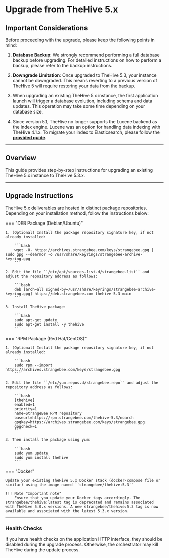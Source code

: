 # Upgrade from TheHive 5.x

## Important Considerations

Before proceeding with the upgrade, please keep the following points in mind:

1. **Database Backup**: We strongly recommend performing a full database backup before upgrading. For detailed instructions on how to perform a backup, please refer to the backup instructions.

2. **Downgrade Limitation**: Once upgraded to TheHive 5.3, your instance cannot be downgraded. This means reverting to a previous version of TheHive 5 will require restoring your data from the backup.

3. When upgrading an existing TheHive 5.x instance, the first application launch will trigger a database evolution, including schema and data updates. This operation may take some time depending on your database size.

4. Since version 5.1, TheHive no longer supports the Lucene backend as the index engine. Lucene was an option for handling data indexing with TheHive 4.1.x. To migrate your index to Elasticsearch, please follow the [**provided guide**](../operations/change-index.md).

---

## Overview

This guide provides step-by-step instructions for upgrading an existing TheHive 5.x instance to TheHive 5.3.x.

---

## Upgrade Instructions

TheHive 5.x deliverables are hosted in distinct package repositories. Depending on your installation method, follow the instructions below:


=== "DEB Package (Debian/Ubuntu)"

    1. (Optional) Install the package repository signature key, if not already installed:

        ```bash
        wget -O- https://archives.strangebee.com/keys/strangebee.gpg | sudo gpg --dearmor -o /usr/share/keyrings/strangebee-archive-keyring.gpg
        ```

    2. Edit the file ``/etc/apt/sources.list.d/strangebee.list`` and adjust the repository address as follows:

        ```bash
        deb [arch=all signed-by=/usr/share/keyrings/strangebee-archive-keyring.gpg] https://deb.strangebee.com thehive-5.3 main
        ``` 

    3. Install TheHive package:

        ```bash
        sudo apt-get update
        sudo apt-get install -y thehive 
        ``` 

=== "RPM Package (Red Hat/CentOS)"

    1. (Optional) Install the package repository signature key, if not already installed:

        ```bash
        sudo rpm --import https://archives.strangebee.com/keys/strangebee.gpg
        ```

    2. Edit the file ``/etc/yum.repos.d/strangebee.repo`` and adjust the repository address as follows:

        ```bash
        [thehive]
        enabled=1
        priority=1
        name=StrangeBee RPM repository
        baseurl=https://rpm.strangebee.com/thehive-5.3/noarch
        gpgkey=https://archives.strangebee.com/keys/strangebee.gpg
        gpgcheck=1
        ``` 

    3. Then install the package using yum:

        ```bash
        sudo yum update
        sudo yum install thehive 
        ``` 

=== "Docker"

    Update your existing TheHive 5.x Docker stack (docker-compose file or similar) using the image named ``strangebee/thehive:5.3``

    !!! Note "Important note"
        Ensure that you update your Docker tags accordingly. The strangebee/thehive:latest tag is deprecated and remains associated with TheHive 5.0.x versions. A new strangebee/thehive:5.3 tag is now available and associated with the latest 5.3.x version.

---

### Health Checks

If you have health checks on the application HTTP interface, they should be disabled during the upgrade process. Otherwise, the orchestrator may kill TheHive during the update process.

&nbsp;